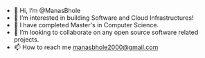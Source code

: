 - 👋 Hi, I’m @ManasBhole
- 👀 I’m interested in building Software and Cloud Infrastructures!
- 🌱 I have completed Master's in Computer Science.
- 💞️ I’m looking to collaborate on any open source software related projects.
- 📫 How to reach me manasbhole2000@gmail.com

<!---
ManasBhole/ManasBhole is a ✨ special ✨ repository because its `README.md` (this file) appears on your GitHub profile.
You can click the Preview link to take a look at your changes.
--->
